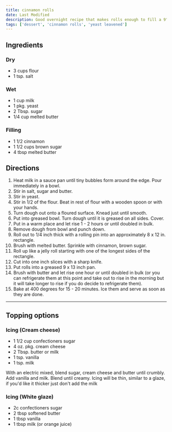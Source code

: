 ```yaml
---
title: cinnamon rolls
date: Last Modified
description: Good overnight recipe that makes rolls enough to fill a 9" by 13" tray.
tags: ['dessert', 'cinnamon rolls', 'yeast leavened']
---
```


## Ingredients

### Dry

- 3 cups flour
- 1 tsp. salt

### Wet

- 1 cup milk
- 1 pkg. yeast
- 2 Tbsp. sugar
- 1/4 cup melted butter

### Filling

- 1 1/2 cinnamon
- 1 1/2 cups brown sugar
- 4 tbsp melted butter

## Directions

1. Heat milk in a sauce pan until tiny bubbles form around the edge. Pour immediately in a bowl.
2. Stir in salt, sugar and butter.
3. Stir in yeast.
4. Stir in 1/2 of the flour. Beat in rest of flour with a wooden spoon or with your hands.
5. Turn dough out onto a floured surface. Knead just until smooth.
6. Put into greased bowl. Turn dough until it is greased on all sides. Cover.
7. Put in a warm place and let rise 1 - 2 hours or until doubled in bulk.
8. Remove dough from bowl and punch down.
9. Roll out to 1/4 inch thick with a rolling pin into an approximately 8 x 12 in. rectangle.
10. Brush with melted butter. Sprinkle with cinnamon, brown sugar.
11. Roll up like a jelly roll starting with one of the longest sides of the rectangle.
12. Cut into one inch slices with a sharp knife.
13. Put rolls into a greased 9 x 13 inch pan.
14. Brush with butter and let rise one hour or until doubled in bulk (or you can refrigerate them at this point and take out to rise in the morning but it will take longer to rise if you do decide to refrigerate them).
15. Bake at 400 degrees for 15 - 20 minutes. Ice them and serve as soon as they are done.

---

## Topping options

### Icing (Cream cheese)

- 1 1/2 cup confectioners sugar
- 4 oz. pkg. cream cheese
- 2 Tbsp. butter or milk
- 1 tsp. vanilla
- 1 tsp. milk

With an electric mixed, blend sugar, cream cheese and butter until crumbly. Add vanilla and milk. Blend until creamy. Icing will be thin, similar to a glaze, if you'd like it thicker just don't add the milk

### Icing (White glaze)

- 2c confectioners sugar
- 2 tbsp softened butter
- 1 tbsp vanilla
- 1 tbsp milk (or orange juice)
